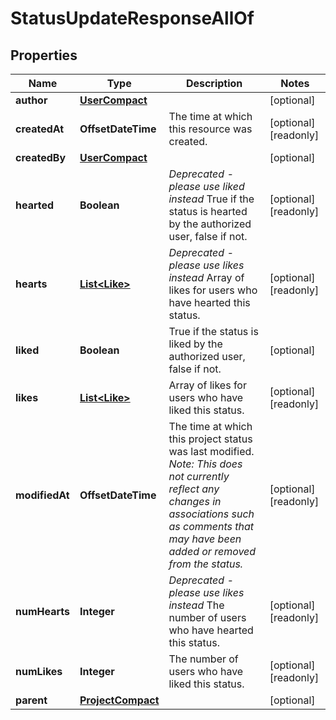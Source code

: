 

# StatusUpdateResponseAllOf


## Properties

| Name | Type | Description | Notes |
|------------ | ------------- | ------------- | -------------|
|**author** | [**UserCompact**](UserCompact.md) |  |  [optional] |
|**createdAt** | **OffsetDateTime** | The time at which this resource was created. |  [optional] [readonly] |
|**createdBy** | [**UserCompact**](UserCompact.md) |  |  [optional] |
|**hearted** | **Boolean** | *Deprecated - please use liked instead* True if the status is hearted by the authorized user, false if not. |  [optional] [readonly] |
|**hearts** | [**List&lt;Like&gt;**](Like.md) | *Deprecated - please use likes instead* Array of likes for users who have hearted this status. |  [optional] [readonly] |
|**liked** | **Boolean** | True if the status is liked by the authorized user, false if not. |  [optional] |
|**likes** | [**List&lt;Like&gt;**](Like.md) | Array of likes for users who have liked this status. |  [optional] [readonly] |
|**modifiedAt** | **OffsetDateTime** | The time at which this project status was last modified. *Note: This does not currently reflect any changes in associations such as comments that may have been added or removed from the status.* |  [optional] [readonly] |
|**numHearts** | **Integer** | *Deprecated - please use likes instead* The number of users who have hearted this status. |  [optional] [readonly] |
|**numLikes** | **Integer** | The number of users who have liked this status. |  [optional] [readonly] |
|**parent** | [**ProjectCompact**](ProjectCompact.md) |  |  [optional] |



